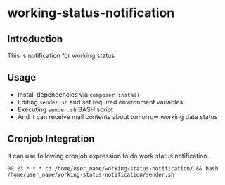 # working-status-notification

## Introduction

This is notification for working status

## Usage

- Install dependencies via `composer install`
- Editing `sender.sh` and set required environment variables
- Executing `sender.sh` BASH script
- And it can receive mail contents about tomorrow working date status

## Cronjob Integration

It can use following cronjob expression to do work status notification.

```
00 23 * * * cd /home/user_name/working-status-notification/ && bash /home/user_name/working-status-notification/sender.sh
```
